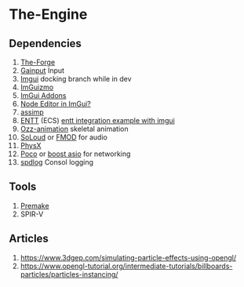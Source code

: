 # The-Engine


## Dependencies

1. [The-Forge](https://github.com/ConfettiFX/The-Forge)
2. [Gainput](https://github.com/jkuhlmann/gainput) Input
3. [Imgui](https://github.com/ocornut/imgui) docking branch while in dev
4. [ImGuizmo](https://github.com/CedricGuillemet/ImGuizmo)
5. [ImGui Addons](https://github.com/Flix01/imgui)
6. [Node Editor in ImGui?](https://github.com/thedmd/imgui-node-editor)
7. [assimp](https://github.com/assimp/assimp)
8. [ENTT](https://github.com/skypjack/entt) (ECS)
   [entt integration example with imgui](https://github.com/Green-Sky/imgui_entt_entity_editor_demo)
9. [Ozz-animation](https://github.com/guillaumeblanc/ozz-animation) skeletal animation 
10. [SoLoud](https://github.com/jarikomppa/soloud) or [FMOD](https://fmod.com/) for audio
11. [PhysX](https://github.com/NVIDIAGameWorks/PhysX) 
13. [Poco](https://github.com/pocoproject/poco) or [boost asio](http://think-async.com/Asio) for networking
14. [spdlog](https://github.com/gabime/spdlog) Consol logging
## Tools

1. [Premake](https://github.com/premake/premake-core)
2. SPIR-V

## Articles
1. https://www.3dgep.com/simulating-particle-effects-using-opengl/
2. https://www.opengl-tutorial.org/intermediate-tutorials/billboards-particles/particles-instancing/
